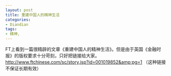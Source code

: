 ```yaml
---
layout: post
title: 重建中国人的精神生活
categories:
- Diandian
tags:
- 精神, 
---
```

FT上看到一篇很精辟的文章《重建中国人的精神生活》。但是由于英国《金融时报》的版权要求十分苛刻，只好把链接给大家。http://www.ftchinese.com/sc/story.jsp?id=001019852&amp;pg=1 （这种链接不保证长期有效）